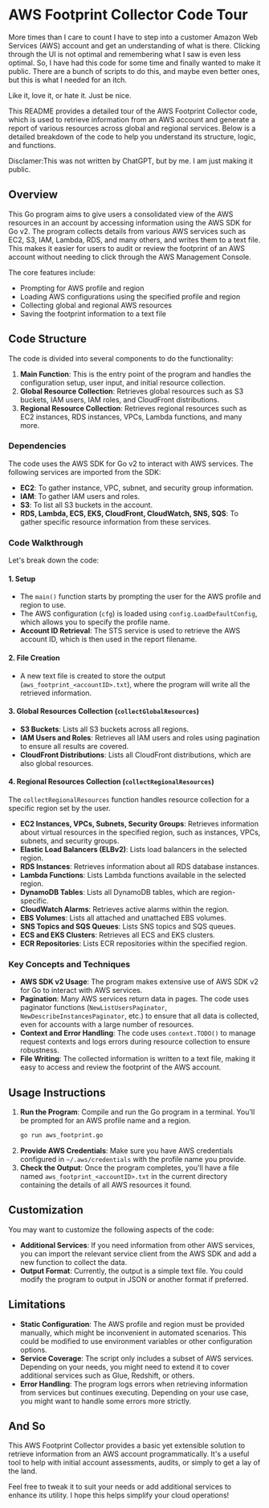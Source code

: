 # AWS Footprint Collector Code Tour

More times than I care to count I have to step into a customer Amazon Web Services (AWS) account and get an understanding of what is there. Clicking through the UI is not optimal and remembering what I saw is even less optimal. So, I have had this code for some time and finally wanted to make it public. There are a bunch of scripts to do this, and maybe even better ones, but this is what I needed for an itch.

Like it, love it, or hate it. Just be nice.

This README provides a detailed tour of the AWS Footprint Collector code, which is used to retrieve information from an AWS account and generate a report of various resources across global and regional services. Below is a detailed breakdown of the code to help you understand its structure, logic, and functions.

Disclamer:This was not written by ChatGPT, but by me. I am just making it public.

## Overview
This Go program aims to give users a consolidated view of the AWS resources in an account by accessing information using the AWS SDK for Go v2. The program collects details from various AWS services such as EC2, S3, IAM, Lambda, RDS, and many others, and writes them to a text file. This makes it easier for users to audit or review the footprint of an AWS account without needing to click through the AWS Management Console.

The core features include:
- Prompting for AWS profile and region
- Loading AWS configurations using the specified profile and region
- Collecting global and regional AWS resources
- Saving the footprint information to a text file

## Code Structure
The code is divided into several components to do the functionality:

1. **Main Function**: This is the entry point of the program and handles the configuration setup, user input, and initial resource collection.
2. **Global Resource Collection**: Retrieves global resources such as S3 buckets, IAM users, IAM roles, and CloudFront distributions.
3. **Regional Resource Collection**: Retrieves regional resources such as EC2 instances, RDS instances, VPCs, Lambda functions, and many more.

### Dependencies
The code uses the AWS SDK for Go v2 to interact with AWS services. The following services are imported from the SDK:
- **EC2**: To gather instance, VPC, subnet, and security group information.
- **IAM**: To gather IAM users and roles.
- **S3**: To list all S3 buckets in the account.
- **RDS, Lambda, ECS, EKS, CloudFront, CloudWatch, SNS, SQS**: To gather specific resource information from these services.

### Code Walkthrough
Let's break down the code:

#### 1. Setup
- The `main()` function starts by prompting the user for the AWS profile and region to use.
- The AWS configuration (`cfg`) is loaded using `config.LoadDefaultConfig`, which allows you to specify the profile name.
- **Account ID Retrieval**: The STS service is used to retrieve the AWS account ID, which is then used in the report filename.

#### 2. File Creation
- A new text file is created to store the output (`aws_footprint_<accountID>.txt`), where the program will write all the retrieved information.

#### 3. Global Resources Collection (`collectGlobalResources`)
- **S3 Buckets**: Lists all S3 buckets across all regions.
- **IAM Users and Roles**: Retrieves all IAM users and roles using pagination to ensure all results are covered.
- **CloudFront Distributions**: Lists all CloudFront distributions, which are also global resources.

#### 4. Regional Resources Collection (`collectRegionalResources`)
The `collectRegionalResources` function handles resource collection for a specific region set by the user.

- **EC2 Instances, VPCs, Subnets, Security Groups**: Retrieves information about virtual resources in the specified region, such as instances, VPCs, subnets, and security groups.
- **Elastic Load Balancers (ELBv2)**: Lists load balancers in the selected region.
- **RDS Instances**: Retrieves information about all RDS database instances.
- **Lambda Functions**: Lists Lambda functions available in the selected region.
- **DynamoDB Tables**: Lists all DynamoDB tables, which are region-specific.
- **CloudWatch Alarms**: Retrieves active alarms within the region.
- **EBS Volumes**: Lists all attached and unattached EBS volumes.
- **SNS Topics and SQS Queues**: Lists SNS topics and SQS queues.
- **ECS and EKS Clusters**: Retrieves all ECS and EKS clusters.
- **ECR Repositories**: Lists ECR repositories within the specified region.

### Key Concepts and Techniques
- **AWS SDK v2 Usage**: The program makes extensive use of AWS SDK v2 for Go to interact with AWS services.
- **Pagination**: Many AWS services return data in pages. The code uses paginator functions (`NewListUsersPaginator`, `NewDescribeInstancesPaginator`, etc.) to ensure that all data is collected, even for accounts with a large number of resources.
- **Context and Error Handling**: The code uses `context.TODO()` to manage request contexts and logs errors during resource collection to ensure robustness.
- **File Writing**: The collected information is written to a text file, making it easy to access and review the footprint of the AWS account.

## Usage Instructions
1. **Run the Program**: Compile and run the Go program in a terminal. You'll be prompted for an AWS profile name and a region.
   ```sh
   go run aws_footprint.go
   ```
2. **Provide AWS Credentials**: Make sure you have AWS credentials configured in `~/.aws/credentials` with the profile name you provide.
3. **Check the Output**: Once the program completes, you'll have a file named `aws_footprint_<accountID>.txt` in the current directory containing the details of all AWS resources it found.

## Customization
You may want to customize the following aspects of the code:
- **Additional Services**: If you need information from other AWS services, you can import the relevant service client from the AWS SDK and add a new function to collect the data.
- **Output Format**: Currently, the output is a simple text file. You could modify the program to output in JSON or another format if preferred.

## Limitations
- **Static Configuration**: The AWS profile and region must be provided manually, which might be inconvenient in automated scenarios. This could be modified to use environment variables or other configuration options.
- **Service Coverage**: The script only includes a subset of AWS services. Depending on your needs, you might need to extend it to cover additional services such as Glue, Redshift, or others.
- **Error Handling**: The program logs errors when retrieving information from services but continues executing. Depending on your use case, you might want to handle some errors more strictly.

## And So
This AWS Footprint Collector provides a basic yet extensible solution to retrieve information from an AWS account programmatically. It's a useful tool to help with initial account assessments, audits, or simply to get a lay of the land.

Feel free to tweak it to suit your needs or add additional services to enhance its utility. I hope this helps simplify your cloud operations!

